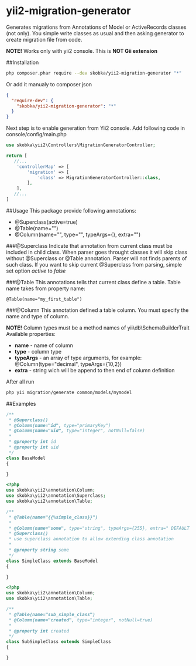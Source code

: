 # yii2-migration-generator
Generates migrations from Annotations of Model or ActiveRecords classes (not only). You simple write classes as usual and then asking generator to create migration file from code.

**NOTE!** Works only with yii2 console. This is **NOT Gii extension**

##Installation 

```bash
php composer.phar require --dev skobka/yii2-migration-generator "*"
```
Or add it manualy to composer.json
```json
{
  "require-dev": {
    "skobka/yii2-migration-generator": "*"
  }
}
```

Next step is to enable generation from Yii2 console. Add following code in console/config/main.php
```php
use skobka\yii2\Controllers\MigrationGeneratorController;

return [
   //...
    'controllerMap' => [
        'migration' => [
            'class' => MigrationGeneratorController::class,
        ],
    ],
   //...
]
```

##Usage
This package provide following annotations:
- @Superclass(active=true)
- @Table(name="")
- @Column(name="", type="", typeArgs={}, extra="")

###@Superclass
Indicate that annotation from current class must be included in child class. When parser goes throught classes it will skip class without @Superclass or @Table annotation. Parser will not finds parents of such class. 
If you want to skip current @Superclass from parsing, simple set option *active* to *false*

###@Table
This annotations tells that current class define a table. Table name takes from property name:
```
@Table(name="my_first_table")
```

###@Column
This annotation defined a table column. You must specify the name and type of column. 

**NOTE!** Column types must be a method names of yii\db\SchemaBuilderTrait
Available properties:
- **name** - name of column
- **type** - column type
- **typeArgs** - an array of type arguments, for example: @Column(type="decimal", typeArgs={10,2})
- **extra** - string wich will be append to then end of column definition 


After all run
```bash
php yii migration/generate common/models/mymodel 
```

##Examples
```php
/**
 * @Superclass()
 * @Column(name="id", type="primaryKey")
 * @Column(name="uid", type="integer", notNull=false)
 * 
 * @property int id
 * @property int uid
 */
class BaseModel
{

}
```

```php
<?php
use skobka\yii2\annotation\Column;
use skobka\yii2\annotation\Superclass;
use skobka\yii2\annotation\Table;

/**
 * @Table(name="{{%simple_class}}")
 *
 * @Column(name="some", type="string", typeArgs={255}, extra=" DEFAULT '0'")
 * @Superclass()
 * use superclass annotation to allow extending class annotation
 *
 * @property string some
 */
class SimpleClass extends BaseModel
{

}
```

```php
<?php
use skobka\yii2\annotation\Column;
use skobka\yii2\annotation\Table;

/**
 * @Table(name="sub_simple_class")
 * @Column(name="created", type="integer", notNull=true)
 *
 * @property int created
 */
class SubSimpleClass extends SimpleClass
{

}
```
 






